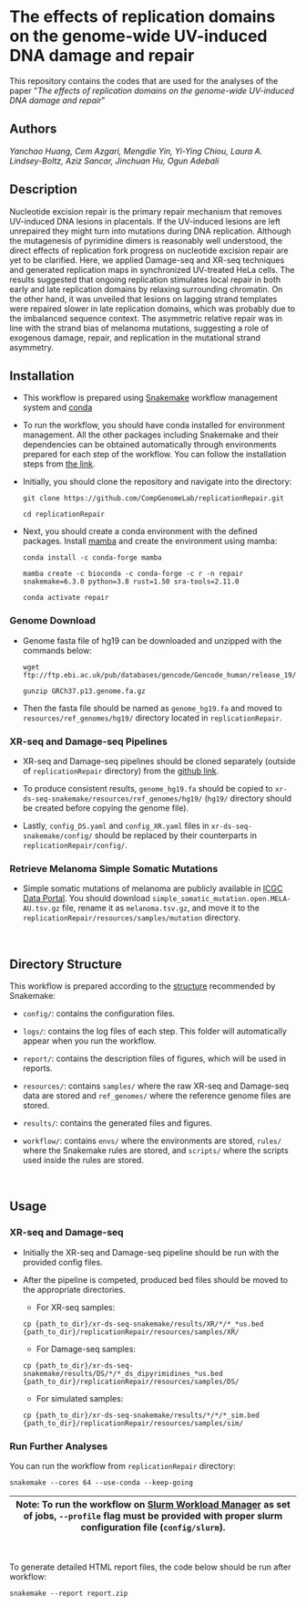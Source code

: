 # The effects of replication domains on the genome-wide UV-induced DNA damage and repair 

This repository contains the codes that are used for the analyses of the paper "_The effects of replication domains on the genome-wide UV-induced DNA damage and repair_"

## Authors

_Yanchao Huang, Cem Azgari, Mengdie Yin, Yi-Ying Chiou, Laura A. Lindsey-Boltz, Aziz Sancar, Jinchuan Hu, Ogun Adebali_

## Description 

Nucleotide excision repair is the primary repair mechanism that removes UV-induced DNA lesions in placentals. If the UV-induced lesions are left unrepaired they might turn into mutations during DNA replication. Although the mutagenesis of pyrimidine dimers is reasonably well understood, the direct effects of replication fork progress on nucleotide excision repair are yet to be clarified. Here, we applied Damage-seq and XR-seq techniques and generated replication maps in synchronized UV-treated HeLa cells. The results suggested that ongoing replication stimulates local repair in both early and late replication domains by relaxing surrounding chromatin. On the other hand, it was unveiled that lesions on lagging strand templates were repaired slower in late replication domains, which was probably due to the imbalanced sequence context. The asymmetric relative repair was in line with the strand bias of melanoma mutations, suggesting a role of exogenous damage, repair, and replication in the mutational strand asymmetry.

## Installation

- This workflow is prepared using 
[Snakemake](https://snakemake.readthedocs.io/en/stable/) workflow management 
system and [conda](https://docs.conda.io/en/latest/)

- To run the workflow, you should have conda installed for environment 
management. All the other packages including Snakemake and their dependencies 
can be obtained automatically through environments prepared for each step of 
the workflow. You can follow the installation steps from 
[the link](https://docs.conda.io/projects/conda/en/latest/user-guide/install/download.html).

- Initially, you should clone the repository and navigate into the directory: 

    ```
    git clone https://github.com/CompGenomeLab/replicationRepair.git
    
    cd replicationRepair
    ```

- Next, you should create a conda environment with the defined packages. 
Install [mamba](https://mamba.readthedocs.io/en/latest/) 
and create the environment using mamba:

    ```
    conda install -c conda-forge mamba

    mamba create -c bioconda -c conda-forge -c r -n repair snakemake=6.3.0 python=3.8 rust=1.50 sra-tools=2.11.0

    conda activate repair
    ```

### Genome Download

- Genome fasta file of hg19 can be downloaded and unzipped with the commands below:

    ```
    wget ftp://ftp.ebi.ac.uk/pub/databases/gencode/Gencode_human/release_19/GRCh37.p13.genome.fa.gz

    gunzip GRCh37.p13.genome.fa.gz
    ```

- Then the fasta file should be named as `genome_hg19.fa` and 
moved to `resources/ref_genomes/hg19/` directory located in 
`replicationRepair`.

### XR-seq and Damage-seq Pipelines

- XR-seq and Damage-seq pipelines should be cloned separately 
(outside of `replicationRepair` directory) from the 
[github link](https://github.com/CompGenomeLab/xr-ds-seq-snakemake).

- To produce consistent results, `genome_hg19.fa` should be copied to
`xr-ds-seq-snakemake/resources/ref_genomes/hg19/` 
(`hg19/` directory should be created before copying the genome file).

- Lastly, `config_DS.yaml` and `config_XR.yaml` files in `xr-ds-seq-snakemake/config/` 
should be replaced by their counterparts in `replicationRepair/config/`.

### Retrieve Melanoma Simple Somatic Mutations 

- Simple somatic mutations of melanoma are publicly available in 
[ICGC Data Portal](https://dcc.icgc.org/releases/release_28/Projects/MELA-AU).
You should download `simple_somatic_mutation.open.MELA-AU.tsv.gz` file, 
rename it as `melanoma.tsv.gz`, and 
move it to the `replicationRepair/resources/samples/mutation` directory.

<br>

## Directory Structure

This workflow is prepared according to the 
[structure](https://snakemake.readthedocs.io/en/stable/snakefiles/deployment.html) 
recommended by Snakemake: 

- `config/`: contains the configuration files.

- `logs/`: contains the log files of each step. 
This folder will automatically appear when you run the workflow.

- `report/`: contains the description files of figures,
which will be used in reports.

- `resources/`: contains `samples/` where the raw XR-seq and Damage-seq data 
are stored and `ref_genomes/` where the reference genome files are stored. 

- `results/`: contains the generated files and figures.

- `workflow/`: contains `envs/` where the environments are stored, 
`rules/` where the Snakemake rules are stored, and
`scripts/` where the scripts used inside the rules are stored.
<br>

## Usage

### XR-seq and Damage-seq

- Initially the XR-seq and Damage-seq pipeline should be run
with the provided config files. 

- After the pipeline is competed, produced bed files 
should be moved to the appropriate directories.

    - For XR-seq samples:
    ```
    cp {path_to_dir}/xr-ds-seq-snakemake/results/XR/*/*_*us.bed {path_to_dir}/replicationRepair/resources/samples/XR/
    ```

    - For Damage-seq samples:
    ```
    cp {path_to_dir}/xr-ds-seq-snakemake/results/DS/*/*_ds_dipyrimidines_*us.bed {path_to_dir}/replicationRepair/resources/samples/DS/
    ```

    - For simulated samples:
    ```
    cp {path_to_dir}/xr-ds-seq-snakemake/results/*/*/*_sim.bed {path_to_dir}/replicationRepair/resources/samples/sim/
    ```

### Run Further Analyses

You can run the workflow from `replicationRepair` directory:

    snakemake --cores 64 --use-conda --keep-going

| Note: To run the workflow on [Slurm Workload Manager](https://slurm.schedmd.com/srun.html) as set of jobs, `--profile` flag must be provided with proper slurm configuration file (`config/slurm`). |
| --- |

<br>

To generate detailed HTML report files, 
the code below should be run after workflow:

```
snakemake --report report.zip
```